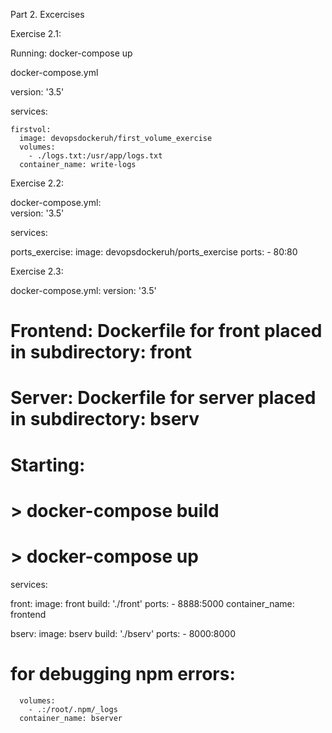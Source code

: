 Part 2. Excercises

Exercise 2.1: 

Running: docker-compose up 

docker-compose.yml
 
version: '3.5' 

services: 

    firstvol:
      image: devopsdockeruh/first_volume_exercise 
      volumes: 
        - ./logs.txt:/usr/app/logs.txt
      container_name: write-logs

Exercise 2.2: 

docker-compose.yml:  
version: '3.5' 

services: 

   ports_exercise:
      image: devopsdockeruh/ports_exercise 
      ports:
        - 80:80

Exercise 2.3: 

docker-compose.yml: 
version: '3.5' 

# Frontend: Dockerfile for front placed in subdirectory: front
# Server: Dockerfile for server placed in subdirectory: bserv
# Starting: 
# > docker-compose build
# > docker-compose up 

services: 

   front:
      image: front 
      build: './front'
      ports:
        - 8888:5000
      container_name: frontend

   bserv: 
      image: bserv
      build: './bserv'
      ports:
        - 8000:8000
 # for debugging npm errors:
      volumes:
        - .:/root/.npm/_logs
      container_name: bserver
